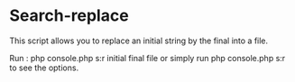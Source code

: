 Search-replace
===============
This script allows you to replace an initial string by the final into a file. 

Run : php console.php s:r initial final file or simply run php console.php s:r to see the options.

